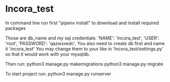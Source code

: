 # Incora_test
In command line run first "pipenv install" to download and install required packages


Those are db_name and my sql credentials:
        'NAME': 'incora_test',
        'USER': 'root',
        'PASSWORD': 'qazwsxedc',
You also need to create db first and name it 'incora_test'
You may change them to your like in 'Incora_test/settings.py' so that it would work with your mysqldb. 

Then run:
    python3 manage.py makemigrations
    python3 manage.py migrate
    
To start project run:
    python3 manage.py runserver
